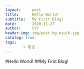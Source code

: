 ```yaml
---
layout:     post
title:      Hello World!
subtitle:   My First Blog!
date:       2020-11-27
author:     CYY
header-img: img/post-bg-miui6.jpg
catalog: true
tags:    
        - 笔记
---
```


#Hello World!
##My First Blog!
